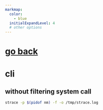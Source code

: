 ```yaml
---
markmap:
  color:
    - blue
  initialExpandLevel: 4
  # other options
---
```


# [go back](../index.html)
# cli
## without filtering system call
```bash
strace -p $(pidof nm) -f -o /tmp/strace.log
```
